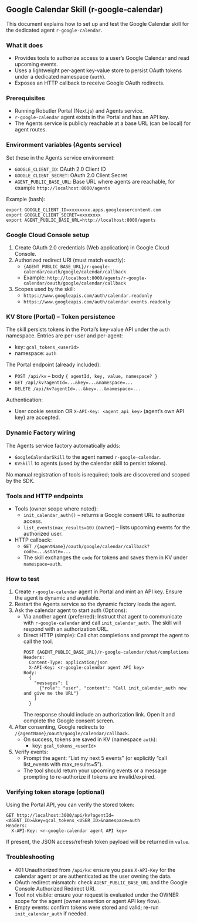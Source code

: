 ## Google Calendar Skill (r-google-calendar)

This document explains how to set up and test the Google Calendar skill for the dedicated agent `r-google-calendar`.

### What it does
- Provides tools to authorize access to a user’s Google Calendar and read upcoming events.
- Uses a lightweight per-agent key-value store to persist OAuth tokens under a dedicated namespace (`auth`).
- Exposes an HTTP callback to receive Google OAuth redirects.

### Prerequisites
- Running Robutler Portal (Next.js) and Agents service.
- `r-google-calendar` agent exists in the Portal and has an API key.
- The Agents service is publicly reachable at a base URL (can be local) for agent routes.

### Environment variables (Agents service)
Set these in the Agents service environment:

- `GOOGLE_CLIENT_ID`: OAuth 2.0 Client ID
- `GOOGLE_CLIENT_SECRET`: OAuth 2.0 Client Secret
- `AGENT_PUBLIC_BASE_URL`: Base URL where agents are reachable, for example `http://localhost:8000/agents`

Example (bash):
```
export GOOGLE_CLIENT_ID=xxxxxxxx.apps.googleusercontent.com
export GOOGLE_CLIENT_SECRET=xxxxxxxx
export AGENT_PUBLIC_BASE_URL=http://localhost:8000/agents
```

### Google Cloud Console setup
1. Create OAuth 2.0 credentials (Web application) in Google Cloud Console.
2. Authorized redirect URI (must match exactly):
   - `{AGENT_PUBLIC_BASE_URL}/r-google-calendar/oauth/google/calendar/callback`
   - Example: `http://localhost:8000/agents/r-google-calendar/oauth/google/calendar/callback`
3. Scopes used by the skill:
   - `https://www.googleapis.com/auth/calendar.readonly`
   - `https://www.googleapis.com/auth/calendar.events.readonly`

### KV Store (Portal) – Token persistence
The skill persists tokens in the Portal’s key-value API under the `auth` namespace.
Entries are per-user and per-agent:
- key: `gcal_tokens_<userId>`
- namespace: `auth`

The Portal endpoint (already included):
- `POST /api/kv` – body `{ agentId, key, value, namespace? }`
- `GET /api/kv?agentId=...&key=...&namespace=...`
- `DELETE /api/kv?agentId=...&key=...&namespace=...`

Authentication:
- User cookie session OR `X-API-Key: <agent_api_key>` (agent’s own API key) are accepted.

### Dynamic Factory wiring
The Agents service factory automatically adds:
- `GoogleCalendarSkill` to the agent named `r-google-calendar`.
- `KVSkill` to agents (used by the calendar skill to persist tokens).

No manual registration of tools is required; tools are discovered and scoped by the SDK.

### Tools and HTTP endpoints
- Tools (owner scope where noted):
  - `init_calendar_auth()` – returns a Google consent URL to authorize access.
  - `list_events(max_results=10)` (owner) – lists upcoming events for the authorized user.
- HTTP callback:
  - `GET /{agentName}/oauth/google/calendar/callback?code=...&state=...`
  - The skill exchanges the `code` for tokens and saves them in KV under `namespace=auth`.

### How to test
1. Create `r-google-calendar` agent in Portal and mint an API key. Ensure the agent is dynamic and available.
2. Restart the Agents service so the dynamic factory loads the agent.
3. Ask the calendar agent to start auth (Options):
   - Via another agent (preferred): Instruct that agent to communicate with `r-google-calendar` and call `init_calendar_auth`. The skill will respond with an authorization URL.
   - Direct HTTP (simple): Call chat completions and prompt the agent to call the tool.
     ```
     POST {AGENT_PUBLIC_BASE_URL}/r-google-calendar/chat/completions
     Headers:
       Content-Type: application/json
       X-API-Key: <r-google-calendar agent API key>
     Body:
       {
         "messages": [
           {"role": "user", "content": "Call init_calendar_auth now and give me the URL"}
         ]
       }
     ```
     The response should include an authorization link. Open it and complete the Google consent screen.
4. After consenting, Google redirects to `/{agentName}/oauth/google/calendar/callback`.
   - On success, tokens are saved in KV (namespace `auth`):
     - key: `gcal_tokens_<userId>`
5. Verify events:
   - Prompt the agent: “List my next 5 events” (or explicitly “call list_events with max_results=5”).
   - The tool should return your upcoming events or a message prompting to re-authorize if tokens are invalid/expired.

### Verifying token storage (optional)
Using the Portal API, you can verify the stored token:
```
GET http://localhost:3000/api/kv?agentId=<AGENT_ID>&key=gcal_tokens_<USER_ID>&namespace=auth
Headers:
  X-API-Key: <r-google-calendar agent API key>
```
If present, the JSON access/refresh token payload will be returned in `value`.

### Troubleshooting
- 401 Unauthorized from `/api/kv`: ensure you pass `X-API-Key` for the calendar agent or are authenticated as the user owning the data.
- OAuth redirect mismatch: check `AGENT_PUBLIC_BASE_URL` and the Google Console Authorized Redirect URI.
- Tool not visible: ensure your request is evaluated under the OWNER scope for the agent (owner assertion or agent API key flow).
- Empty events: confirm tokens were stored and valid; re-run `init_calendar_auth` if needed.



